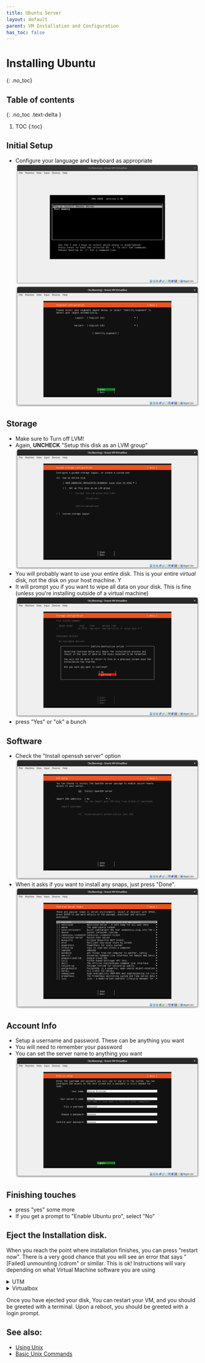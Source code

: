 ```yaml
---
title: Ubuntu Server
layout: default
parent: VM Installation and Configuration
has_toc: false
---
```


# Installing Ubuntu
{: .no_toc}

## Table of contents
{: .no_toc .text-delta }

1. TOC
{:toc}

## Initial Setup
- Configure your language and keyboard as appropriate
![install](imgs/ubuntu_steps/install.png)
![install](imgs/ubuntu_steps/keyboard.png)

## Storage
- Make sure to Turn off LVM!
- Again, **UNCHECK** "Setup this disk as an LVM group"
![lvm_no](imgs/ubuntu_steps/disk.png)
- You will probably want to use your entire disk. This is your entire *virtual* disk, not the disk on your host machine. Y
- It will prompt you if you want to wipe all data on your disk. This is fine (unless you're installing outside of a virtual machine)
![urfine](imgs/ubuntu_steps/del.png)
- press "Yes" or "ok" a bunch

## Software
- Check the "Install openssh server" option
![easy ssh](imgs/ubuntu_steps/ssh.png)
- When it asks if you want to install any snaps, just press "Done". 
![snap sucks](imgs/ubuntu_steps/snap_cringe.png)

## Account Info
- Setup a username and password. These can be anything you want
- You will need to remember your password
- You can set the server name to anything you want
![username](imgs/ubuntu_steps/uname.png)

## Finishing touches
- press "yes" some more
- If you get a prompt to "Enable Ubuntu pro", select "No"

## Eject the Installation disk.
When you reach the point where installation finishes, you can press "restart now". There is a very good chance that you will see an error that says "[Failed] unmounting /cdrom" or similar. 
This is ok! 
Instructions will vary depending on what Virtual Machine software you are using
<details>
<summary>UTM</summary>

<ul>
<li> Navigate to settings, Drive settings, USB</li> 
<img src="imgs/mac_inst/eject.png"> 
<li> Press "Delete Drive"</li>
</ul>

</details>

<details>
<summary>Virtualbox</summary>
<ul>
<li> Navigate to Devices, in the top bar, optical drives</li> 
<li> Press "Remove Disk From Virtual Drive"</li>
</ul>
<img src="imgs/ubuntu_steps/eject.png"> 

</details>

Once you have ejected your disk, You can restart your VM, and you should be greeted with a terminal. Upon a reboot, you should be greeted with a login prompt. 



## See also:
- [Using Unix](/usage/index)
- [Basic Unix Commands](/usage/unix_commands)